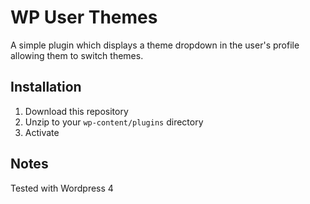 # WP User Themes

A simple plugin which displays a theme dropdown in the user's profile 
allowing them to switch themes.

## Installation

1. Download this repository
2. Unzip to your `wp-content/plugins` directory
3. Activate

## Notes

Tested with Wordpress 4
